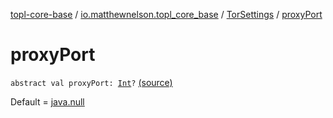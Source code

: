 [topl-core-base](../../index.md) / [io.matthewnelson.topl_core_base](../index.md) / [TorSettings](index.md) / [proxyPort](./proxy-port.md)

# proxyPort

`abstract val proxyPort: `[`Int`](https://kotlinlang.org/api/latest/jvm/stdlib/kotlin/-int/index.html)`?` [(source)](https://github.com/05nelsonm/TorOnionProxyLibrary-Android/blob/master/topl-core-base/src/main/java/io/matthewnelson/topl_core_base/TorSettings.kt#L214)

Default = [java.null](#)

